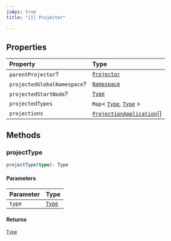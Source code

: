 ```yaml
---
jsApi: true
title: "[I] Projector"

---
```

## Properties

| Property | Type |
| :------ | :------ |
| `parentProjector`? | [`Projector`](Interface.Projector.md) |
| `projectedGlobalNamespace`? | [`Namespace`](Interface.Namespace.md) |
| `projectedStartNode`? | [`Type`](Type.Type.md) |
| `projectedTypes` | `Map`< [`Type`](Type.Type.md), [`Type`](Type.Type.md) \> |
| `projections` | [`ProjectionApplication`](Interface.ProjectionApplication.md)[] |

## Methods

### projectType

```ts
projectType(type): Type
```

#### Parameters

| Parameter | Type |
| :------ | :------ |
| `type` | [`Type`](Type.Type.md) |

#### Returns

[`Type`](Type.Type.md)
